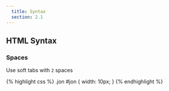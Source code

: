 ```yaml
---
  title: Syntax
  section: 2.1
---
```


## HTML Syntax

### Spaces

Use soft tabs with `2` spaces

{% highlight css %}
.jon #jon { width: 10px; }
{% endhighlight %}
